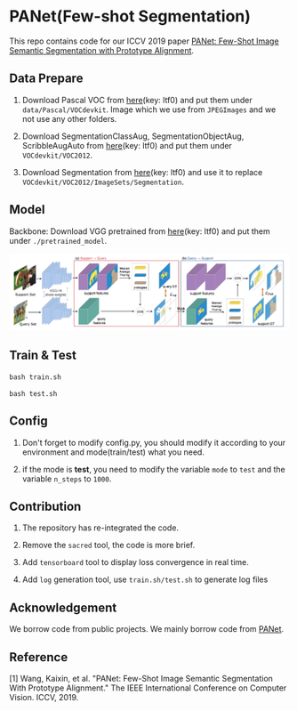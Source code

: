 # PANet(Few-shot Segmentation)
This repo contains code for our ICCV 2019 paper [PANet: Few-Shot Image Semantic Segmentation with Prototype Alignment](https://arxiv.org/abs/1908.06391).

## Data Prepare

1. Download Pascal VOC from [here](https://pan.baidu.com/s/15JA12xKtWgh-CAmhyVq6cg)(key: ltf0) and put them under `data/Pascal/VOCdevkit`. Image which we use from `JPEGImages` and we not use any other folders. 

2. Download SegmentationClassAug, SegmentationObjectAug, ScribbleAugAuto from [here](https://pan.baidu.com/s/1fnkniSEDazDOaOtof7H2hA)(key: ltf0) and put them under `VOCdevkit/VOC2012`.

3. Download Segmentation from [here](https://pan.baidu.com/s/1JfoBpmjl7hR8eeu6k6Solw)(key: ltf0) and use it to replace `VOCdevkit/VOC2012/ImageSets/Segmentation`.

## Model

Backbone: Download VGG pretrained from [here](https://pan.baidu.com/s/1xAx9wD9hFJQ5V4RTG7abpg)(key: ltf0) and put them under `./pretrained_model`.

<div align=center><img src ="images/model.png" style="zoom:100%;"/></div>

## Train & Test

```
bash train.sh
```

```
bash test.sh
```

## Config

1. Don't forget to modify config.py, you should modify it according to your environment and mode(train/test) what you need.

2. if the mode is **test**, you need to modify the variable `mode` to `test` and the variable `n_steps` to `1000`.

## Contribution

1. The repository has re-integrated the code. 

2. Remove the `sacred` tool, the code is more brief. 

3. Add `tensorboard` tool to display loss convergence in real time. 

4. Add `log` generation tool, use `train.sh/test.sh` to generate log files

## Acknowledgement

We borrow code from public projects. We mainly borrow code from [PANet](https://github.com/kaixin96/PANet).

## Reference

[1] Wang, Kaixin, et al. "PANet: Few-Shot Image Semantic Segmentation With Prototype Alignment." The IEEE International Conference on Computer Vision. ICCV, 2019.
